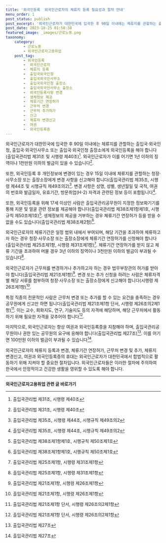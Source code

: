```yaml
---
title: '외국인등록  외국인근로자의 체류지 등록 필요성과 절차 안내'
menu_order: 1
post_status: publish
post_excerpt: '외국인근로자가 대한민국에 입국한 후 90일 이내에는 체류지를 관할하는 출입국 외국인청, 출입국 외국인사무소 또는 출입국 외국인청 출장소에게 외국인등록을 해야 합니다 출입국관리법 제31조 및 시행령 제40조   1 . 외국인근로자가 이를 어기면 1년 이하의 징역이나 1천만원 이하의 벌금이 있을 수 있습니다  1 .'
post_date: 2023-10-25 01:58:38
featured_image: _images/근로노동.png
taxonomy:
    category:
        - 근로노동
        - 외국인근로자고용취업
    post_tag:
        - 외국인등록
        -  외국인근로자
        -  체류지 등록
        -  출입국외국인청
        -  출입국외국인사무소
        -  출입국외국인청 출장소
        -  출입국외국인사무소 출장소
        -  외국인등록사항 변경
        -  생체정보 제공
        -  체류기간 연장허가
        -  근무처 변경
        -  근무처 추가허가
        -  신고
        -  체류지 변경신고
        -  여권
        -  외국인등록증
---
```



외국인근로자가 대한민국에 입국한 후 90일 이내에는 체류지를 관할하는 출입국·외국인청, 출입국·외국인사무소 또는 출입국·외국인청 출장소에게 외국인등록을 해야 합니다(출입국관리법 제31조 및 시행령 제40조)[^1]. 외국인근로자가 이를 어기면 1년 이하의 징역이나 1천만원 이하의 벌금이 있을 수 있습니다[^1].

또한, 외국인등록 후 개인정보에 변경이 있는 경우 15일 이내에 체류지를 관할하는 청장·사무소장 또는 출장소장에게 변경 사항을 신고해야 합니다(출입국관리법 제35조, 시행령 제44조 및 시행규칙 제49조의2)[^2]. 변경 사항은 성명, 성별, 생년월일 및 국적, 여권의 번호와 발급일자, 유효기간, 방문취업(H-2) 자격과 관련된 정보 등이 포함됩니다[^2].

또한, 외국인등록을 위해 17세 이상인 사람은 출입국관리공무원이 지정한 정보화기기를 통해 지문 및 얼굴 관련 정보를 제공해야 합니다(출입국관리법 제38조제1항제1호, 시행규칙 제50조제1호)[^3]. 생체정보의 제공을 거부하는 경우 체류기간 연장허가 등을 받을 수 없을 수도 있습니다(출입국관리법 제38조제2항)[^3].

외국인근로자의 체류기간은 일정 범위 내에서 부여되며, 해당 기간을 초과하여 체류하고자 하는 경우 청장·사무소장 또는 출장소장에게 체류기간 연장허가를 신청해야 합니다(출입국관리법 제25조제1항, 시행령 제31조제1항)[^4]. 체류기간 연장허가를 받지 않고 체류 기간을 초과하여 머물 경우 3년 이하의 징역이나 3천만원 이하의 벌금이 부과될 수 있습니다[^4].

외국인근로자가 근무처를 변경하거나 추가하고자 하는 경우 법무부장관의 허가를 받아야 합니다(출입국관리법 제21조제1항)[^5]. 변경 또는 추가 신청을 하려는 사람은 체류자격별 해당 서류를 첨부하여 청장·사무소장 또는 출장소장에게 신고해야 합니다(시행령 제26조제1항)[^5].

특정 직종의 전문적인 사람은 근무처 변경 또는 추가를 할 수 있는 요건을 충족하는 경우 공무원에게 신고만 하면 됩니다(출입국관리법 제21조제1항 단서, 시행령 제26조의2제1항)[^6].  이는 교수, 회화지도, 연구, 기술지도 등의 자격에 해당하며, 해당 근무처에서 활동하기 위해 필요한 자격을 갖추어야 합니다[^6].

마지막으로, 외국인근로자는 항상 여권과 외국인등록증을 지참해야 하며, 출입국관리공무원이나 권한 있는 공무원의 요구에 응해야 합니다(출입국관리법 제27조)[^7]. 이를 어기면 100만원 이하의 벌금이 부과될 수 있습니다[^7].

외국인근로자의 체류지 등록과 변경, 체류기간 연장허가, 근무처 변경 및 추가, 체류지 변경신고, 여권과 외국인등록증의 휴대는 외국인근로자가 대한민국에서 합법적으로 활동하기 위해 지켜야 할 중요한 절차입니다. 외국인근로자들은 이러한 절차에 주의하여 한국에서 안정적이고 건강한 생활을 영위할 수 있도록 해야 합니다.

[^1]: 출입국관리법 제31조, 시행령 제40조
[^2]: 출입국관리법 제35조, 시행령 제44조, 시행규칙 제49조의2
[^3]: 출입국관리법 제38조제1항제1호, 시행규칙 제50조제1호
[^4]: 출입국관리법 제25조제1항, 시행령 제31조제1항
[^5]: 출입국관리법 제21조제1항, 시행령 제26조제1항
[^6]: 출입국관리법 제21조제1항 단서, 시행령 제26조의2제1항
[^7]: 출입국관리법 제27조
<!-- wp:separator -->
<hr class="wp-block-separator has-alpha-channel-opacity"/>
<!-- /wp:separator -->

<!-- wp:group {"backgroundColor":"base","layout":{"type":"constrained"}} -->
<div class="wp-block-group has-base-background-color has-background"><!-- wp:paragraph {"align":"center","fontSize":"medium"} -->
<p class="has-text-align-center has-large-font-size"><strong>외국인근로자고용취업 관련 글 바로가기</strong></p>
<!-- /wp:paragraph -->


<!-- wp:latest-posts
{"categories":[{"id":10884,"count":19,"description":"","link":"https://uknowlaw.com/category/%ec%99%b8%ea%b5%ad%ec%9d%b8%ea%b7%bc%eb%a1%9c%ec%9e%90%ea%b3%a0%ec%9a%a9%ec%b7%a8%ec%97%85/","name":"외국인근로자고용취업","slug":"외국인근로자고용취업","taxonomy":"category","parent":0,"meta":[],"_links":{"self":[{"href":"https://uknowlaw.com/wp-json/wp/v2/categories/10884"}],"collection":[{"href":"https://uknowlaw.com/wp-json/wp/v2/categories"}],"about":[{"href":"https://uknowlaw.com/wp-json/wp/v2/taxonomies/category"}],"wp:post_type":[{"href":"https://uknowlaw.com/wp-json/wp/v2/posts?categories=10884"}],"curies":[{"name":"wp","href":"https://api.w.org/{rel}","templated":true}]}}],"postsToShow":100,"excerptLength":28,"postLayout":"grid","columns":2,"featuredImageAlign":"left","featuredImageSizeSlug":"large","fontSize":"medium"} /--></div>
<!-- /wp:group -->
